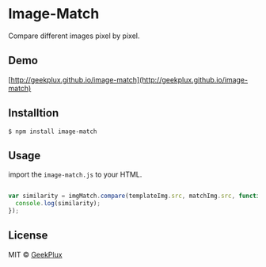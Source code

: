# Image-Match

Compare different images pixel by pixel.

## Demo

[http://geekplux.github.io/image-match](http://geekplux.github.io/image-match)

## Installtion

    $ npm install image-match

## Usage

import the `image-match.js` to your HTML.

```javascript

var similarity = imgMatch.compare(templateImg.src, matchImg.src, function (similarity) {
  console.log(similarity);
});

```

## License

MIT &copy; [GeekPlux](https://github.com/geekplux)
